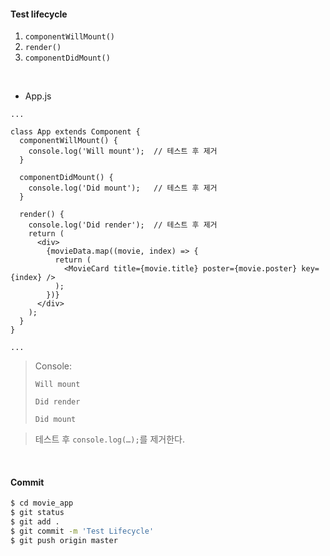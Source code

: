 #### Test lifecycle

1. `componentWillMount()`
2. `render()`
3. `componentDidMount()`

<br>

- App.js

```react
...

class App extends Component {
  componentWillMount() {
    console.log('Will mount');	// 테스트 후 제거
  }

  componentDidMount() {
    console.log('Did mount');	// 테스트 후 제거
  }

  render() {
    console.log('Did render');	// 테스트 후 제거
    return (
      <div>
        {movieData.map((movie, index) => {
          return (
            <MovieCard title={movie.title} poster={movie.poster} key={index} />
          );
        })}
      </div>
    );
  }
}

...
```

> Console:
>
> `Will mount`
>
> `Did render`
>
> `Did mount`

> 테스트 후 `console.log(…);`를 제거한다.

<br>

#### Commit

```bash
$ cd movie_app
$ git status
$ git add .
$ git commit -m 'Test Lifecycle'
$ git push origin master
```

<br>

<br>